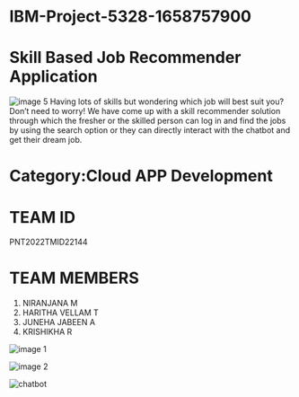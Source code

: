 # IBM-Project-5328-1658757900

# Skill  Based Job Recommender Application
![image 5](https://user-images.githubusercontent.com/113250205/202863614-0b614b91-9484-4d43-b3c5-781a73e37df4.jpg)
  Having lots of skills but wondering which job will best suit you? Don’t need to worry! We have come up with a skill recommender solution through which the fresher or the skilled person can log in and find the jobs by using the search option or they can directly interact with the chatbot and get their dream job.

 
 # Category:Cloud APP Development
 # TEAM ID
 PNT2022TMID22144
 # TEAM MEMBERS
 1. NIRANJANA M
 2. HARITHA VELLAM T
 3. JUNEHA JABEEN A
 4. KRISHIKHA R
 
 
![image 1](https://user-images.githubusercontent.com/113250205/202863059-3a9727db-9eda-4aa1-9470-67737178ab43.jpg)

![image 2](https://user-images.githubusercontent.com/113250205/202863078-6786ad5b-a8c2-46d4-af7d-3e8910269044.jpg)

![chatbot](https://user-images.githubusercontent.com/113250205/202863088-d2a53444-e7ee-4651-a0d3-80b775dcdd9a.jpg)

